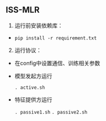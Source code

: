 ## ISS-MLR

1. 运行前安装依赖库：
- `pip install -r requirement.txt`

2. 运行协议：
- 在config中设置通信、训练相关参数
- 模型发起方运行 

    `. active.sh`
- 特征提供方运行

    `. passive1.sh`
    `. passive2.sh`